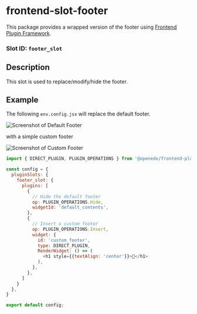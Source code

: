 # frontend-slot-footer

This package provides a wrapped version of the footer using [Frontend Plugin Framework](https://github.com/openedx/frontend-plugin-framework).

### Slot ID: `footer_slot`

## Description

This slot is used to replace/modify/hide the footer.

## Example

The following `env.config.jsx` will replace the default footer.

![Screenshot of Default Footer](./docs/images/default_footer.png)

with a simple custom footer

![Screenshot of Custom Footer](./docs/images/custom_footer.png)

```js
import { DIRECT_PLUGIN, PLUGIN_OPERATIONS } from '@openedx/frontend-plugin-framework';

const config = {
  pluginSlots: {
    footer_slot: {
      plugins: [
        {
          // Hide the default footer
          op: PLUGIN_OPERATIONS.Hide,
          widgetId: 'default_contents',
        },
        {
          // Insert a custom footer
          op: PLUGIN_OPERATIONS.Insert,
          widget: {
            id: 'custom_footer',
            type: DIRECT_PLUGIN,
            RenderWidget: () => (
              <h1 style={{textAlign: 'center'}}>🦶</h1>
            ),
          },
        },
      ]
    }
  },
}

export default config;
```
